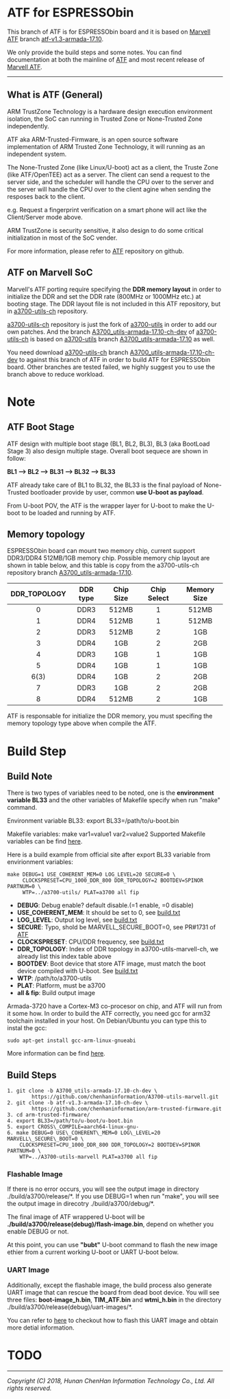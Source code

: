 ATF for ESPRESSObin
===================

This branch of ATF is for ESPRESSObin board and it is based on
[Marvell ATF][Marvell ATF] branch
[atf-v1.3-armada-17.10][atf-v1.3-armada-17.10].

We only provide the build steps and some notes. You can find documentation at
both the mainline of [ATF][ATF] and most recent release of
[Marvell ATF][Marvell ATF].

******

What is ATF (General)
---------------------

ARM TrustZone Technology is a hardware design execution environment isolation,
the SoC can running in Trusted Zone or None-Trusted Zone independently.

ATF aka ARM-Trusted-Firmware, is an open source software implementation of
ARM Trusted Zone Technology, it will running as an independent system.

The None-Trusted Zone (like Linux/U-boot) act as a client, the Truste Zone
(like ATF/OpenTEE) act as a server. The client can send a request to the
server side, and the scheduler will handle the CPU over to the server and the
server will handle the CPU over to the client agine when sending the resposes
back to the client.

e.g. Request a fingerprint verification on a smart phone will act like the
Client/Server mode above.

ARM TrustZone is security sensitive, it also design to do some critical
initialization in most of the SoC vender.

For more information, please refer to [ATF][ATF] repository on github.

ATF on Marvell SoC
------------------

Marvell's ATF porting require specifying the **DDR memory layout** in order to
initialize the DDR and set the DDR rate (800MHz or 1000MHz etc.) at booting
stage. The DDR layout file is not included in this ATF repository, but in
[a3700-utils-ch][A3700-utils-marvell-ch] repository.

[a3700-utils-ch][A3700-utils-marvell-ch] repository is just the fork of
[a3700-utils][A3700-utils-marvell] in order to add our own patches. And the
branch [A3700\_utils-armada-17.10-ch-dev][A3700_utils-armada-17.10-ch-dev] of
[a3700-utils-ch][A3700-utils-marvell-ch] is based on
[a3700-utils][A3700-utils-marvell-ch] branch 
[A3700\_utils-armada-17.10][A3700_utils-armada-17.10] as well.

You need download [a3700-utils-ch][A3700-utils-marvell-ch] branch
[A3700\_utils-armada-17.10-ch-dev][A3700_utils-armada-17.10-ch-dev] to against
this branch of ATF in order to build ATF for ESPRESSObin board. Other branches
are tested failed, we highly suggest you to use the branch above to reduce
workload.

Note
====

ATF Boot Stage
--------------

ATF design with multiple boot stage (BL1, BL2, BL3), BL3 (aka BootLoad Stage
3) also design multiple stage. Overall boot sequece are shown in follow:

**BL1 --> BL2 --> BL31 --> BL32 --> BL33**

ATF already take care of BL1 to BL32, the BL33 is the final payload of
None-Trusted bootloader provide by user, common **use U-boot as payload**.

From U-boot POV, the ATF is the wrapper layer for U-boot to make the U-boot
to be loaded and running by ATF.

Memory topology
---------------

ESPRESSObin board can mount two memory chip, current support DDR3/DDR4
512MB/1GB memory chip. Possible memory chip layout are shown in table below,
and this table is copy from the a3700-utils-ch repository branch
[A3700\_utils-armada-17.10][A3700_utils-armada-17.10].

|DDR\_TOPOLOGY|DDR type|Chip Size|Chip Select|Memory Size|
|:-----------:|:------:|:-------:|:---------:|:---------:|
|     0       |  DDR3  |  512MB  |     1     |   512MB   |
|     1       |  DDR4  |  512MB  |     1     |   512MB   |
|     2       |  DDR3  |  512MB  |     2     |    1GB    |
|     3       |  DDR4  |   1GB   |     2     |    2GB    |
|     4       |  DDR3  |   1GB   |     1     |    1GB    |
|     5       |  DDR4  |   1GB   |     1     |    1GB    |
|     6(3)    |  DDR4  |   1GB   |     2     |    2GB    |
|     7       |  DDR3  |   1GB   |     2     |    2GB    |
|     8       |  DDR4  |  512MB  |     2     |    1GB    |

ATF is responsable for initialize the DDR memory, you must specifing the memory
topology type above when compile the ATF.

Build Step
==========

Build Note
----------

There is two types of variables need to be noted, one is the **environment
variable BL33** and the other variables of Makefile specify when run "make"
command.

Environment variable BL33: export BL33=/path/to/u-boot.bin

Makefile variables: make var1=value1 var2=value2
Supported Makefile variables can be find [here][build.txt].

Here is a build example from official site after export BL33 variable from
envirionment variables:
```
make DEBUG=1 USE_COHERENT_MEM=0 LOG_LEVEL=20 SECURE=0 \
     CLOCKSPRESET=CPU_1000_DDR_800 DDR_TOPOLOGY=2 BOOTDEV=SPINOR PARTNUM=0 \
     WTP=../a3700-utils/ PLAT=a3700 all fip
```

* **DEBUG**: Debug enable? default disable.(=1 enable, =0 disable)
* **USE\_COHERENT\_MEM**: It should be set to 0, see [build.txt][build.txt]
* **LOG\_LEVEL**: Output log level, see [build.txt][build.txt]
* **SECURE**: Typo, shold be MARVELL\_SECURE\_BOOT=0, see PR#1731 of
[ATF][ATF]
* **CLOCKSPRESET**: CPU/DDR frequency, see [build.txt][build.txt]
* **DDR\_TOPOLOGY**: Index of DDR topology in a3700-utils-marvell-ch, we
already list this index table above
* **BOOTDEV**: Boot device that store ATF image, must match the boot device
compiled with U-boot. See [build.txt][build.txt]
* **WTP**: /path/to/a3700-utils
* **PLAT**: Platform, must be a3700
* **all & fip**: Build output image

Armada-3720 have a Cortex-M3 co-procesor on chip, and ATF will run from it
some how. In order to build the ATF correctly, you need gcc for arm32
toolchain installed in your host. On Debian/Ubuntu you can type this to instal
the gcc:
```
sudo apt-get install gcc-arm-linux-gnueabi
```

More information can be find [here][Build From Source - Bootloader].

Build Steps
-----------

```
1. git clone -b A3700_utils-armada-17.10-ch-dev \
		https://github.com/chenhaninformation/A3700-utils-marvell.git
2. git clone -b atf-v1.3-armada-17.10-ch-dev \
		https://github.com/chenhaninformation/arm-trusted-firmware.git
3. cd arm-trusted-firmware/
4. export BL33=/path/to/u-boot/u-boot.bin
5. export CROSS\_COMPILE=aarch64-linux-gnu-
6. make DEBUG=0 USE\_COHERENT\_MEM=0 LOG\_LEVEL=20 MARVELL\_SECURE\_BOOT=0 \
	CLOCKSPRESET=CPU_1000_DDR_800 DDR_TOPOLOGY=2 BOOTDEV=SPINOR PARTNUM=0 \
	WTP=../A3700-utils-marvell PLAT=a3700 all fip
```

### Flashable Image

If there is no error occurs, you will see the output image in directory
./build/a3700/release/\*. If you use DEBUG=1 when run "make", you will see the
output image in direcotry ./build/a3700/debug/\*.

The final image of ATF wrappered U-boot will be
**./build/a3700/release(debug)/flash-image.bin**, depend on whether you enable
DEBUG or not.

At this point, you can use **"bubt"** U-boot command to flash the new image ethier
from a current working U-boot or UART U-boot below.

### UART Image

Additionally, except the flashable image, the build process also generate UART
image that can rescue the board from dead boot device. You will see three
files: **boot-image\_h.bin**, **TIM\_ATF.bin** and **wtmi\_h.bin** in the
directory ./build/a3700/release(debug)/uart-images/\*.

You can refer to [here][A3700-utils-marvell-ch] to checkout how to flash this
UART image and obtain more detial information.

TODO
====

******

*Copyright (C) 2018, Hunan ChenHan Information Technology Co., Ltd. All rights reserved.*

[ATF]: https://github.com/ARM-software/arm-trusted-firmware "ARM Trusted Firmware"

[Marvell ATF]: https://github.com/MarvellEmbeddedProcessors/atf-marvell "Marvell ATF"
[atf-v1.3-armada-17.10]: https://github.com/MarvellEmbeddedProcessors/atf-marvell/tree/atf-v1.3-armada-17.10 "atf-v1.3-armada-17.10"

[A3700-utils-marvell-ch]: https://github.com/chenhaninformation/A3700-utils-marvell "A3700-utils-marvell-ch"
[A3700_utils-armada-17.10-ch-dev]: https://github.com/chenhaninformation/A3700-utils-marvell/tree/A3700_utils-armada-17.10-ch-dev

[A3700-utils-marvell]: https://github.com/MarvellEmbeddedProcessors/A3700-utils-marvell "A3700-utils-marvell"
[A3700_utils-armada-17.10]: https://github.com/MarvellEmbeddedProcessors/A3700-utils-marvell/tree/A3700_utils-armada-17.10

[build.txt]: ./docs/marvell/build.txt#L40

[Build From Source - Bootloader]: http://wiki.espressobin.net/tiki-index.php?page=Build+From+Source+-+Bootloader "Build From Source - Bootloader"
